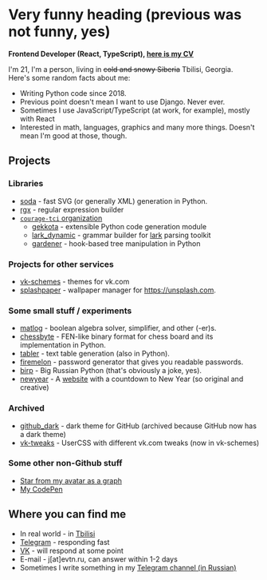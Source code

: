 # Very funny heading (previous was not funny, yes)

**Frontend Developer (React, TypeScript), [here is my CV](https://evtn.me/cv)**

I'm 21, I'm a person, living in ~~cold and snowy Siberia~~ Tbilisi, Georgia.    
Here's some random facts about me:

* Writing Python code since 2018.
* Previous point doesn't mean I want to use Django. Never ever.
* Sometimes I use JavaScript/TypeScript (at work, for example), mostly with React
* Interested in math, languages, graphics and many more things. Doesn't mean I'm good at those, though.

## Projects

### Libraries
* [soda](https://github.com/evtn/soda) - fast SVG (or generally XML) generation in Python.
* [rgx](https://github.com/evtn/rgx) - regular expression builder
* [`courage-tci` organization](https://github.com/courage-tci/)
    * [gekkota](https://github.com/courage-tci/gekkota) - extensible Python code generation module
    * [lark_dynamic](https://github.com/courage-tci/lark_dynamic) - grammar builder for [lark](https://github.com/lark-parser/lark) parsing toolkit
    * [gardener](https://github.com/courage-tci/gardener) - hook-based tree manipulation in Python

### Projects for other services

* [vk-schemes](https://github.com/evtn/vk-schemes) - themes for vk.com
* [splashpaper](https://github.com/evtn/splashpaper) - wallpaper manager for https://unsplash.com.

### Some small stuff / experiments

* [matlog](https://github.com/evtn/matlog) - boolean algebra solver, simplifier, and other (-er)s.
* [chessbyte](https://github.com/evtn/chessbyte) - FEN-like binary format for chess board and its implementation in Python.
* [tabler](https://github.com/evtn/tabler) - text table generation (also in Python).
* [firemelon](https://github.com/evtn/firemelon) - password generator that gives you readable passwords.
* [birp](https://github.com/evtn/birp) - Big Russian Python (that's obviously a joke, yes).
* [newyear](https://github.com/evtn/newyear-countdown) - A [website](https://newyear.evtn.me) with a countdown to New Year (so original and creative)

### Archived

* [github_dark](https://github.com/evtn/github-dark) - dark theme for GitHub (archived because GitHub now has a dark theme)
* [vk-tweaks](https://github.com/evtn/vk-tweaks) - UserCSS with different vk.com tweaks (now in vk-schemes)

### Some other non-Github stuff

* [Star from my avatar as a graph](https://www.desmos.com/calculator/hnvg0vkk4f)
* [My CodePen](https://codepen.io/evtn)

## Where you can find me

* In real world - in [Tbilisi](https://en.wikipedia.org/wiki/Tbilisi)
* [Telegram](https://t.me/aternative) - responding fast
* [VK](https://vk.com/id197820576) - will respond at some point
* E-mail - j\[at\]evtn.ru, can answer within 1-2 days
* Sometimes I write something in my [Telegram channel (in Russian)](https://t.me/reta_e)
